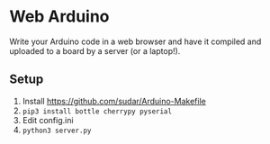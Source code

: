 # Web Arduino

Write your Arduino code in a web browser and have it compiled and uploaded to a board by a server (or a laptop!).

## Setup

 1. Install https://github.com/sudar/Arduino-Makefile
 2. `pip3 install bottle cherrypy pyserial`
 3. Edit config.ini
 4. `python3 server.py`
